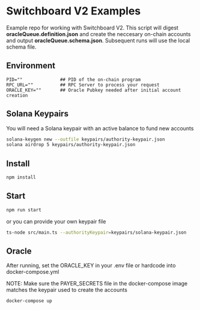 # Switchboard V2 Examples

Example repo for working with Switchboard V2. This script will digest **oracleQueue.definition.json** and create the neccesary on-chain accounts and output **oracleQueue.schema.json**. Subsequent runs will use the local schema file.

## Environment

```env
PID=""              ## PID of the on-chain program
RPC_URL=""          ## RPC Server to process your request
ORACLE_KEY=""       ## Oracle Pubkey needed after initial account creation
```

## Solana Keypairs

You will need a Solana keypair with an active balance to fund new accounts

```bash
solana-keygen new --outfile keypairs/authority-keypair.json
solana airdrop 5 keypairs/authority-keypair.json
```

## Install

```bash
npm install
```

## Start

```bash
npm run start
```

or you can provide your own keypair file

```bash
ts-node src/main.ts --authorityKeypair=keypairs/solana-keypair.json
```

## Oracle

After running, set the ORACLE_KEY in your .env file or hardcode into docker-compose.yml

NOTE: Make sure the PAYER_SECRETS file in the docker-compose image matches the keypair used to create the accounts

```bash
docker-compose up
```

